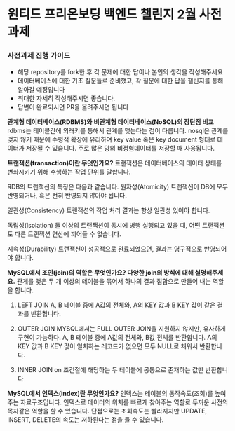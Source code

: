 # 원티드 프리온보딩 백엔드 챌린지 2월 사전과제

### 사전과제 진행 가이드

- 해당 repository를 fork한 후 각 문제에 대한 답이나 본인의 생각을 작성해주세요
- 데이터베이스에 대한 기초 질문들로 준비했고, 각 질문에 대한 답을 챌린지를 통해 알아갈 예정입니다
- 최대한 자세히 작성해주시면 좋습니다.
- 답변이 완료되시면 PR을 올려주시면 됩니다

**관계형 데이터베이스(RDBMS)와 비관계형 데이터베이스(NoSQL)의 장단점 비교**
rdbms는 테이블간에 외래키를 통해서 관계를 맺는다는 점이 다릅니다.
nosql은 관계를 맺지 않기 때문에 수평적 확장에 유리하며 key value 혹은 key document 형태로 데이터가 저장될 수 있습니다.
주로 많은 양의 비정형데이터를 저장할 때 사용됩니다.


**트랜잭션(transaction)이란 무엇인가요?**
트랜잭션은 데이터베이스의 데이터 상태를 변화시키기 위해 수행하는 작업 단위를 말합니다.

RDB의 트랜잭션의 특징은 다음과 같습니다.
원자성(Atomicity)
트랜잭션이 DB에 모두 반영되거나, 혹은 전혀 반영되지 않아야 됩니다.

일관성(Consistency)
트랜잭션의 작업 처리 결과는 항상 일관성 있어야 합니다.

독립성(Isolation)
둘 이상의 트랜잭션이 동시에 병행 실행되고 있을 때, 어떤 트랜잭션도 다른 트랜잭션 연산에 끼어들 수 없습니다.

지속성(Durability)
트랜잭션이 성공적으로 완료되었으면, 결과는 영구적으로 반영되어야 합니다.

**MySQL에서 조인(join)의 역할은 무엇인가요? 다양한 join의 방식에 대해 설명해주세요.**
관계를 맺은 두 개 이상의 테이블을 묶어서 하나의 결과 집합으로 만들어 내는 역할을 합니다.
1.  LEFT JOIN
A, B 테이블 중에 A값의 전체와, A의 KEY 값과 B KEY 값이 같은 결과를 반환합니다.

2. OUTER JOIN
MYSQL에서는 FULL OUTER JOIN을 지원하지 않지만, 유사하게 구현이 가능하다.
A, B 테이블 중에 A값의 전체와, B값 전체를 반환합니다. A의 KEY 값과 B KEY 값이 일치하는 레코드가 없으면 모두 NULL로 채워서 반환합니다.

3. INNER JOIN
on 조건절에 해당하는 두 테이블에 공통으로 존재하는 값만 반환합니다


**MySQL에서 인덱스(index)란 무엇인가요?**
인덱스는 테이블의 동작속도(조회)를 높여주는 자료구조입니다. 인덱스로 데이터의 위치를 빠르게 찾아주는 역할로 두꺼운 사전의 목자같은 역할을 할 수 있습니다.
단점으로는 조회속도는 빨라지지만 UPDATE, INSERT, DELETE의 속도는 저하된다는 점을 들 수 있습니다.